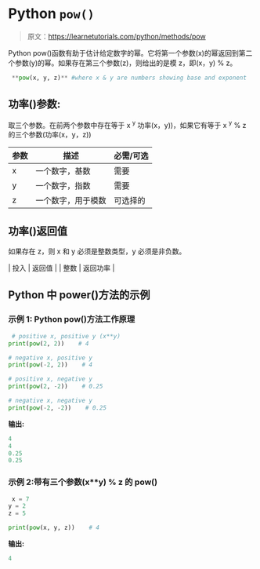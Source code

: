 # Python `pow()`

> 原文：<https://learnetutorials.com/python/methods/pow>

Python pow()函数有助于估计给定数字的幂。它将第一个参数(x)的幂返回到第二个参数(y)的幂。如果存在第三个参数(z)，则给出的是模 z，即(x，y) % z。

```py
 **pow(x, y, z)** #where x & y are numbers showing base and exponent 

```

## 功率()参数:

取三个参数。在前两个参数中存在等于 x <sup>y</sup> 功率(x，y))，如果它有等于 x <sup>y</sup> % z 的三个参数(功率(x，y，z))

| 参数 | 描述 | 必需/可选 |
| --- | --- | --- |
| x | 一个数字，基数 | 需要 |
| y | 一个数字，指数 | 需要 |
| z | 一个数字，用于模数 | 可选择的 |

## 功率()返回值

如果存在 z，则 x 和 y 必须是整数类型，y 必须是非负数。

| 投入 | 返回值 |
| 整数 | 返回功率 |

## Python 中 power()方法的示例

### 示例 1: Python pow()方法工作原理

```py
 # positive x, positive y (x**y)
print(pow(2, 2))    # 4

# negative x, positive y
print(pow(-2, 2))    # 4  

# positive x, negative y
print(pow(2, -2))    # 0.25

# negative x, negative y
print(pow(-2, -2))    # 0.25 

```

**输出:**

```py
4
4
0.25
0.25
```

### 示例 2:带有三个参数(x**y) % z 的 pow()

```py
 x = 7
y = 2
z = 5

print(pow(x, y, z))    # 4 

```

**输出:**

```py
4 
```